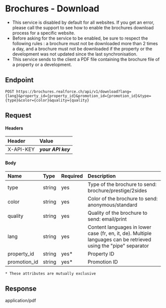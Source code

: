 # Brochures - Download
- This service is disabled by default for all websites. If you get an error, please call the support to see how to enable the brochures download process for a specific website.
- Before asking for the service to be enabled, be sure to respect the following rules : a brochure must not be downloaded more than 2 times a day, and a brochure must not be downloaded if the property or the development was not updated since the last synchronisation.
- This service sends to the client a PDF file containing the brochure file of a property or a development.


## Endpoint
```
POST https://brochures.realforce.ch/api/v1/download?lang={lang}&property_id={property_id}&promotion_id={promotion_id}&type={type}&color={color}&quality={quality}
```

## Request

#### Headers

| Header | Value        |
| :--- |:-------------|
| X-API-KEY | **_your API key_** |

#### Body

| Name         | Type   | Required | Description                                                                                                      |
|:-------------|:-------|:---------|:-----------------------------------------------------------------------------------------------------------------|
| type         | string | yes      | Type of the brochure to send: brochure/prestige/2sides                                                           |
| color        | string | yes      | Color of the brochure to send: anonymous/standard                                                                |
| quality      | string | yes      | Quality of the brochure to send: email/print                                                                     |
| lang         | string | yes | Content languages in lower case (fr, en, it, de). Multiple languages can be retrieved using the "pipe" separator |
| property_id  | string    | yes*     | Property ID                                                                                                      |
| promotion_id | string    | yes*     | Promotion ID                                                                                                     |

`* These attributes are mutually exclusive`


## Response
application/pdf
